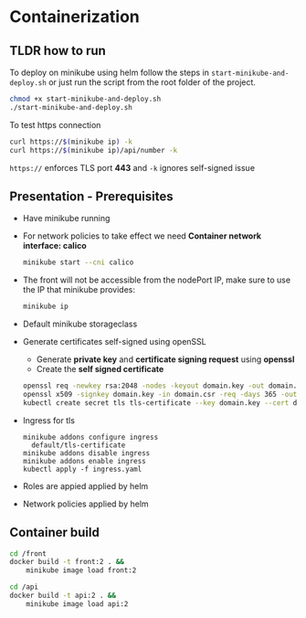 # Containerization

## TLDR how to run

To deploy on minikube using helm follow the steps in `start-minikube-and-deploy.sh` or just run the script from the root folder of the project.
```zsh
chmod +x start-minikube-and-deploy.sh
./start-minikube-and-deploy.sh
```

To test https connection
```zsh
curl https://$(minikube ip) -k
curl https://$(minikube ip)/api/number -k
```
`https://` enforces TLS port **443** and `-k` ignores self-signed issue

## Presentation - Prerequisites

- Have minikube running

- For network policies to take effect we need **Container network interface: calico** 

  ```zsh
  minikube start --cni calico
  ```

- The front will not be accessible from the nodePort IP, make sure to use the IP that minikube provides:
    ```zsh
    minikube ip
    ```

- Default minikube storageclass

- Generate certificates self-signed using openSSL 

  - Generate **private key** and **certificate signing request** using **openssl**
  - Create the **self signed certificate**

  ```zsh
  openssl req -newkey rsa:2048 -nodes -keyout domain.key -out domain.csr
  openssl x509 -signkey domain.key -in domain.csr -req -days 365 -out domain.crt
  kubectl create secret tls tls-certificate --key domain.key --cert domain.crt
  ```

- Ingress for tls

  ```
  minikube addons configure ingress
    default/tls-certificate
  minikube addons disable ingress
  minikube addons enable ingress
  kubectl apply -f ingress.yaml
  ```

- Roles are appied applied by helm

- Network policies applied by helm

## Container build

```zsh
cd /front
docker build -t front:2 . &&
	minikube image load front:2
```

```zsh
cd /api
docker build -t api:2 . &&
	minikube image load api:2
```

